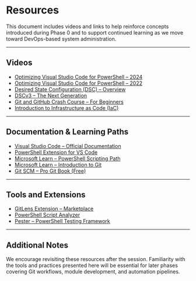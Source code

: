 # Resources
This document includes videos and links to help reinforce concepts introduced during Phase 0 and to support continued learning as we move toward DevOps-based system administration.

---

## Videos

- [Optimizing Visual Studio Code for PowerShell – 2024](https://www.youtube.com/watch?v=YVYxvI3INsM)
- [Optimizing Visual Studio Code for PowerShell – 2022](https://www.youtube.com/watch?v=dwRuTe-Hm4E)
- [Desired State Configuration (DSC) – Overview](https://www.youtube.com/watch?v=iKKZRenvZPU)
- [DSCv3 – The Next Generation](https://www.youtube.com/watch?v=lyiyzYPeh8s)
- [Git and GitHub Crash Course – For Beginners](https://www.youtube.com/watch?v=RGOj5yH7evk)
- [Introduction to Infrastructure as Code (IaC)](https://youtu.be/EtEb40LE5zQ)


---

## Documentation & Learning Paths

- [Visual Studio Code – Official Documentation](https://code.visualstudio.com/docs)
- [PowerShell Extension for VS Code](https://marketplace.visualstudio.com/items?itemName=ms-vscode.PowerShell)
- [Microsoft Learn – PowerShell Scripting Path](https://learn.microsoft.com/en-us/training/modules/script-with-powershell/)
- [Microsoft Learn – Introduction to Git](https://learn.microsoft.com/en-us/training/modules/intro-to-git/)
- [Git SCM – Pro Git Book (Free)](https://git-scm.com/book/en/v2)

---

## Tools and Extensions

- [GitLens Extension – Marketplace](https://marketplace.visualstudio.com/items?itemName=eamodio.gitlens)
- [PowerShell Script Analyzer](https://github.com/PowerShell/PSScriptAnalyzer)
- [Pester – PowerShell Testing Framework](https://pester.dev/)

---

## Additional Notes

We encourage revisiting these resources after the session. Familiarity with the tools and practices presented here will be essential for later phases covering Git workflows, module development, and automation pipelines.
